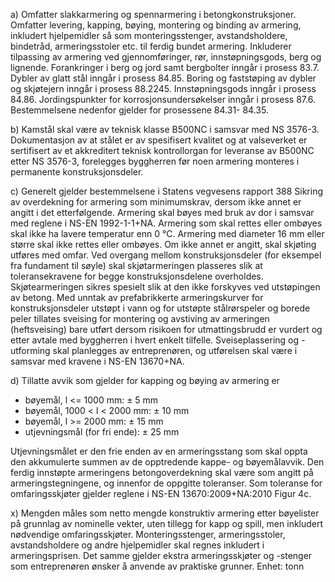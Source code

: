 a) Omfatter slakkarmering og spennarmering i betongkonstruksjoner. Omfatter levering, kapping, bøying, montering og binding av armering, inkludert hjelpemidler så som monteringsstenger, avstandsholdere, bindetråd, armeringsstoler etc. til ferdig bundet armering. Inkluderer tilpassing av armering ved gjennomføringer, rør, innstøpningsgods, berg og lignende.
Forankringer i berg og jord samt bergbolter inngår i prosess 83.7. Dybler av glatt stål inngår i prosess 84.85. Boring og faststøping av dybler og skjøtejern inngår i prosess 88.2245. Innstøpningsgods inngår i prosess 84.86. Jordingspunkter for korrosjonsundersøkelser inngår i prosess 87.6.
Bestemmelsene nedenfor gjelder for prosessene 84.31- 84.35.

b) Kamstål skal være av teknisk klasse B500NC i samsvar med NS 3576-3. Dokumentasjon av at stålet er av spesifisert kvalitet og at valseverket er sertifisert av et akkreditert teknisk kontrollorgan for leveranse av B500NC etter NS 3576-3, forelegges byggherren før noen armering monteres i permanente konstruksjonsdeler.

c) Generelt gjelder bestemmelsene i Statens vegvesens rapport 388 Sikring av overdekning for armering som minimumskrav, dersom ikke annet er angitt i det etterfølgende.
Armering skal bøyes med bruk av dor i samsvar med reglene i NS-EN 1992-1-1+NA. Armering som skal rettes eller ombøyes skal ikke ha lavere temperatur enn 0 °C. Armering med diameter 16 mm eller større skal ikke rettes eller ombøyes.
Om ikke annet er angitt, skal skjøting utføres med omfar. Ved overgang mellom konstruksjonsdeler (for eksempel fra fundament til søyle) skal skjøtarmeringen plasseres slik at toleransekravene for begge konstruksjonsdelene overholdes. Skjøtearmeringen sikres spesielt slik at den ikke forskyves ved utstøpingen av betong.
Med unntak av prefabrikkerte armeringskurver for konstruksjonsdeler utstøpt i vann og for utstøpte stålrørspeler og borede peler tillates sveising for montering og avstiving av armeringen (heftsveising) bare utført dersom risikoen for utmattingsbrudd er vurdert og etter avtale med byggherren i hvert enkelt tilfelle. Sveiseplassering og -utforming skal planlegges av entreprenøren, og utførelsen skal være i samsvar med kravene i NS-EN 13670+NA.

d) Tillatte avvik som gjelder for kapping og bøying av armering er
-  bøyemål, l <= 1000 mm:     ± 5 mm
-  bøyemål, 1000 < l < 2000 mm:   ± 10 mm
-  bøyemål, l >= 2000 mm:     ± 15 mm
-  utjevningsmål (for fri ende):   ± 25 mm

Utjevningsmålet er den frie enden av en armeringsstang som skal oppta den akkumulerte summen av de opptredende kappe- og bøyemålavvik.
Den ferdig innstøpte armeringens betongoverdekning skal være som angitt på armeringstegningene, og innenfor de oppgitte toleranser.
Som toleranse for omfaringsskjøter gjelder reglene i NS-EN 13670:2009+NA:2010 Figur 4c.

x) Mengden måles som netto mengde konstruktiv armering etter bøyelister på grunnlag av nominelle vekter, uten tillegg for kapp og spill, men inkludert nødvendige omfaringsskjøter. Monteringsstenger, armeringsstoler, avstandsholdere og andre hjelpemidler skal regnes inkludert i armeringsprisen. Det samme gjelder ekstra armeringsskjøter og -stenger som entreprenøren ønsker å anvende av praktiske grunner. Enhet: tonn

